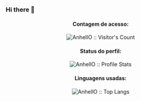 ### Hi there 👋
<link href='https://unpkg.com/boxicons@2.1.4/css/boxicons.min.css' rel='stylesheet'>
<div>

</div>
<h4 align="center">Contagem de acesso: </h4>
<p align="center"><img src="https://profile-counter.glitch.me/{barkawi2405}/count.svg" alt="AnhellO :: Visitor's Count" /></p>
<h4 align="center">Status do perfil: </h4>
<p align="center"><img src="https://github-readme-stats.vercel.app/api?username=barkawi2405&show_icons=true&theme=shadow_green" alt="AnhellO :: Profile Stats" /></p>
<h4 align="center">Linguagens usadas: </h4>
<p align="center"><img src="https://github-readme-stats.vercel.app/api/top-langs/?username=barkawi2405&langs_count=10&theme=shadow_green&layout=compact" alt="AnhellO :: Top Langs" /></p>
